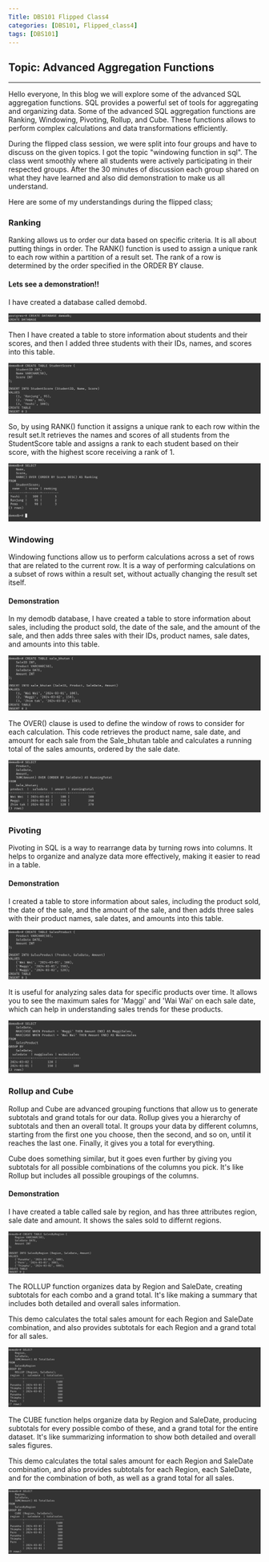 ```yaml
---
Title: DBS101 Flipped Class4
categories: [DBS101, Flipped_class4]
tags: [DBS101]
---
```

## Topic: Advanced Aggregation Functions
---

Hello everyone, In this blog we will explore some of the advanced SQL aggregation functions. SQL provides a powerful set of tools for aggregating and organizing data.  Some of the advanced SQL aggregation functions are Ranking, Windowing, Pivoting, Rollup, and Cube. These functions allows to perform complex calculations and data transformations efficiently.

During the flipped class session, we were split into four groups and have to discuss on the given topics. I got the topic "windowing function in sql". The class went smoothly where all students were actively participating in their respected groups. After the 30 minutes of discussion each group shared on what they have learned and also did demonstration to make us all understand.

Here are some of my understandings during the flipped class;

### Ranking

Ranking allows us to order our data based on specific criteria. It is all about putting things in order. The RANK() function is used to assign a unique rank to each row within a partition of a result set. The rank of a row is determined by the order specified in the ORDER BY clause.

#### Lets see a demonstration!!

I have created a database called demobd.

![alt text](../database.png)

Then I have created a table to store information about students and their scores, and then I added three students with their IDs, names, and scores into this table. 

![alt text](../Studentscore.png)

So, by using RANK() function it assigns a unique rank to each row within the result set.It retrieves the names and scores of all students from the StudentScore table and assigns a rank to each student based on their score, with the highest score receiving a rank of 1.

![alt text](../Rank.png)

### Windowing

Windowing functions allow us to perform calculations across a set of rows that are related to the current row. It is a way of performing calculations on a subset of rows within a result set, without actually changing the result set itself. 

#### Demonstration

In my demodb database, I have created a table to store information about sales, including the product sold, the date of the sale, and the amount of the sale, and then adds three sales with their IDs, product names, sale dates, and amounts into this table.

![alt text](../salebhutan.png)

The OVER() clause is used to define the window of rows to consider for each calculation. This code retrieves the product name, sale date, and amount for each sale from the Sale_bhutan table and calculates a running total of the sales amounts, ordered by the sale date. 

![alt text](../windowing.png)

### Pivoting

Pivoting in SQL is a way to rearrange data by turning rows into columns. It helps to organize and analyze data more effectively, making it easier to read in a table.

#### Demonstration

I created a table to store information about sales, including the product sold, the date of the sale, and the amount of the sale, and then adds three sales with their product names, sale dates, and amounts into this table.

![alt text](../salebyproduct.png)

It is useful for analyzing sales data for specific products over time. It allows you to see the maximum sales for 'Maggi' and 'Wai Wai' on each sale date, which can help in understanding sales trends for these products.

![alt text](../pivot.png)

### Rollup and Cube

Rollup and Cube are advanced grouping functions that allow us to generate subtotals and grand totals for our data. Rollup gives you a hierarchy of subtotals and then an overall total. It groups your data by different columns, starting from the first one you choose, then the second, and so on, until it reaches the last one. Finally, it gives you a total for everything. 

Cube does something similar, but it goes even further by giving you subtotals for all possible combinations of the columns you pick. It's like Rollup but includes all possible groupings of the columns.

#### Demonstration 

I have created a table called sale by region, and has three attributes region, sale date and amount. It shows the sales sold to differnt regions.

![alt text](../byregion.png)

The ROLLUP function organizes data by Region and SaleDate, creating subtotals for each combo and a grand total. It's like making a summary that includes both detailed and overall sales information.

This demo calculates the total sales amount for each Region and SaleDate combination, and also provides subtotals for each Region and a grand total for all sales.

![alt text](../rollup.png)

The CUBE function helps organize data by Region and SaleDate, producing subtotals for every possible combo of these, and a grand total for the entire dataset. It's like summarizing information to show both detailed and overall sales figures.

This demo calculates the total sales amount for each Region and SaleDate combination, and also provides subtotals for each Region, each SaleDate, and for the combination of both, as well as a grand total for all sales. 

![alt text](../cube.png)